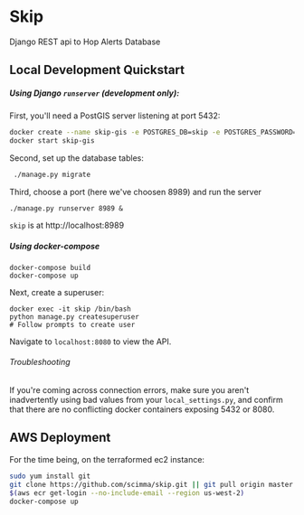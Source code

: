 # Skip

Django REST api to Hop Alerts Database

## Local Development Quickstart

##### Using Django `runserver` (development only):
First, you'll need a PostGIS server listening at port 5432:
```bash
docker create --name skip-gis -e POSTGRES_DB=skip -e POSTGRES_PASSWORD=postgres -e POSTGRES_USER=postgres -p 5432:5432 mdillon/postgis
docker start skip-gis
```
Second, set up the database tables:
```bash
 ./manage.py migrate
```
Third, choose a port (here we've choosen 8989) and run the server
```
./manage.py runserver 8989 &
```
`skip` is at http://localhost:8989


##### Using docker-compose

```
docker-compose build
docker-compose up
```

Next, create a superuser:

```
docker exec -it skip /bin/bash
python manage.py createsuperuser
# Follow prompts to create user
```

Navigate to `localhost:8080` to view the API.

###### Troubleshooting

If you're coming across connection errors, make sure you aren't inadvertently using bad values from your `local_settings.py`, and 
confirm that there are no conflicting docker containers exposing 5432 or 8080.

## AWS Deployment
For the time being, on the terraformed ec2 instance:
```bash
sudo yum install git
git clone https://github.com/scimma/skip.git || git pull origin master
$(aws ecr get-login --no-include-email --region us-west-2)
docker-compose up
```